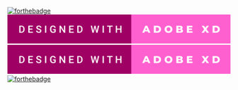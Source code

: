 [![forthebadge](https://forthebadge.com/images/badges/built-with-love.svg)](https://forthebadge.com)
[![DesignedWithAdobeXD](./src/images/designed-with-adobe-xd.svg)](https://www.adobe.com/products/xd.html)
[![buildwithReact](./src/images/designed-with-adobe-xd.svg)](https://reactjs.org/)
[![forthebadge](https://forthebadge.com/images/badges/uses-css.svg)](https://forthebadge.com)